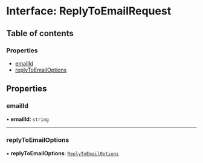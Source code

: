 # Interface: ReplyToEmailRequest

## Table of contents

### Properties

- [emailId](ReplyToEmailRequest.md#emailid)
- [replyToEmailOptions](ReplyToEmailRequest.md#replytoemailoptions)

## Properties

### emailId

• **emailId**: `string`

___

### replyToEmailOptions

• **replyToEmailOptions**: [`ReplyToEmailOptions`](ReplyToEmailOptions.md)
